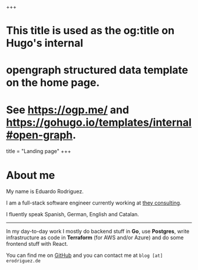 +++
# This title is used as the og:title on Hugo's internal
# opengraph structured data template on the home page.
# See https://ogp.me/ and https://gohugo.io/templates/internal#open-graph.
title = "Landing page"
+++

# About me

My name is Eduardo Rodriguez.

I am a full-stack software engineer currently working at [they consulting](https://www.they-consulting.de/).

I fluently speak Spanish, German, English and Catalan.

---

In my day-to-day work I mostly do backend stuff in **Go**, use **Postgres**, write infrastructure as code in **Terraform** (for AWS and/or Azure) and do some frontend stuff with React.

You can find me on [GitHub](https://github.com/erodrigufer) and you can contact me at `blog [at] erodriguez.de`
